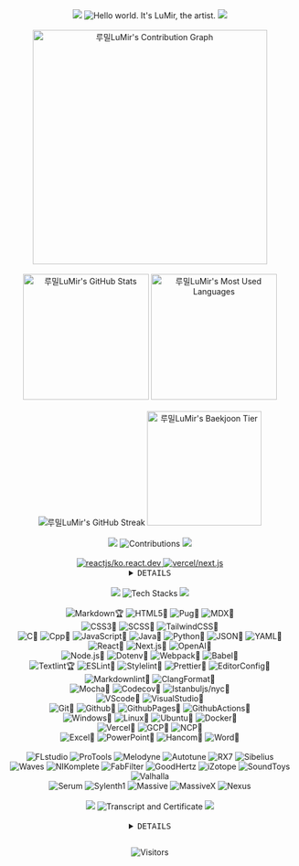<!--
  --fgColor-accent: #D6BBF2
  --bgColor-muted: #151b23;
-->

<!-- Title -->
<div align="center">
  <img
    src="https://capsule-render.vercel.app/api?type=waving&height=100&color=0:F2E5D5,100:D6BBF2&section=header&reversal=false"
  />
  <img
    src="https://readme-typing-svg.demolab.com?font=Pacifico&size=50&pause=1000&color=D6BBF2&center=true&vCenter=true&random=false&width=800&height=75&lines=Hello+world.+It's+LuMir%2C+the+artist."
    alt="Hello world. It's LuMir, the artist."
  />
  <img
    src="https://capsule-render.vercel.app/api?type=waving&height=100&color=0:F2E5D5,100:D6BBF2&section=footer&reversal=false"
  />
</div>
<br />

<!-- Stats -->
<div>
  <!-- Contribution Graph -->
  <div align="center">
    <img
      src="https://github-readme-activity-graph.vercel.app/graph?username=lumirlumir&theme=react-dark&bg_color=151B23&point=FFFFFF&hide_border=true&line=D6BBF2&color=D6BBF2&radius=10&height=600"
      height="410vw"
      alt="루밀LuMir's Contribution Graph"
    />
  </div>
  <br />

  <!-- Stats 1st line -->
  <div align="center">
    <img
      src="https://github-readme-stats.vercel.app/api?username=lumirlumir&count_private=true&include_all_commits=false&disable_animations=false&show_icons=true&theme=transparent&hide_border=true&icon_color=D6BBF2&text_color=FFFFFF&title_color=D6BBF2&bg_color=151B23&border_radius=10"
      height="220"
      alt="루밀LuMir's GitHub Stats"
    />
    <img
      src="https://github-readme-stats.vercel.app/api/top-langs/?username=lumirlumir&langs_count=10&layout=compact&disable_animations=false&theme=transparent&hide_border=true&card_width=150&icon_color=D6BBF2&text_color=FFFFFF&title_color=D6BBF2&bg_color=151B23&border_radius=10"
      height="220"
      alt="루밀LuMir's Most Used Languages"
    />
  </div>
  <br />

  <!-- Stats 2nd line -->
  <div align="center">
    <img
      src="https://streak-stats.demolab.com?user=lumirlumir&hide_border=true&border_radius=10&card_width=405&card_height=200&background=151B23&ring=D6BBF256&fire=D6BBF2&currStreakLabel=FFFFFF&currStreakNum=D6BBF2&sideNums=D6BBF2&sideLabels=FFFFFF&dates=FFFFFF56&stroke=FFFFFF56"
      alt="루밀LuMir's GitHub Streak"
    />
    <img
      src="http://mazassumnida.wtf/api/v2/generate_badge?boj=rpfos"
      height="200"
      alt="루밀LuMir's Baekjoon Tier"
    />
  </div>
  <br />
</div>

<!-- Title -->
<div align="center">
  <img
    src="https://capsule-render.vercel.app/api?type=waving&height=50&color=0:F2E5D5,100:D6BBF2&section=header&reversal=false"
  />
  <img
    src="https://readme-typing-svg.demolab.com?font=Pacifico&size=30&pause=1000&color=D6BBF2&center=true&vCenter=true&random=false&width=500&height=45&repeat=false&lines=Contributions"
    alt="Contributions"
  />
  <img
    src="https://capsule-render.vercel.app/api?type=waving&height=50&color=0:F2E5D5,100:D6BBF2&section=footer&reversal=false"
  />
</div>
<br />

<!-- Contributions -->
<div align="center">
  <a href="https://github.com/reactjs/ko.react.dev">
    <img
      src="https://github-readme-stats.vercel.app/api/pin/?username=reactjs&repo=ko.react.dev&icon_color=D6BBF2&text_color=FFFFFF&title_color=D6BBF2&bg_color=151B23&border_radius=10&description_lines_count=1"
      alt="reactjs/ko.react.dev"
      title="Collaborator"
    />
  </a>
  <a href="https://github.com/vercel/next.js">
    <img
      src="https://github-readme-stats.vercel.app/api/pin/?username=vercel&repo=next.js&icon_color=D6BBF2&text_color=FFFFFF&title_color=D6BBF2&bg_color=151B23&border_radius=10&hide_border=true&description_lines_count=1"
      alt="vercel/next.js"
      title="Contributor"
    />
  </a>

  <details>
    <summary><kbd>D</kbd><kbd>E</kbd><kbd>T</kbd><kbd>A</kbd><kbd>I</kbd><kbd>L</kbd><kbd>S</kbd></summary>
    <a href="https://github.com/lerna/lerna">
      <img
        src="https://github-readme-stats.vercel.app/api/pin/?username=lerna&repo=lerna&icon_color=D6BBF2&text_color=FFFFFF&title_color=D6BBF2&bg_color=151B23&border_radius=10&hide_border=true&description_lines_count=1"
        alt="lerna/lerna"
        title="Contributor"
      />
    </a>
    <a href="https://github.com/llvm/llvm-project">
      <img
        src="https://github-readme-stats.vercel.app/api/pin/?username=llvm&repo=llvm-project&icon_color=D6BBF2&text_color=FFFFFF&title_color=D6BBF2&bg_color=151B23&border_radius=10&hide_border=true&description_lines_count=1"
        alt="llvm/llvm-project"
        title="Contributor"
      />
    </a>
    <a href="https://github.com/eslint/eslint">
      <img
        src="https://github-readme-stats.vercel.app/api/pin/?username=eslint&repo=eslint&icon_color=D6BBF2&text_color=FFFFFF&title_color=D6BBF2&bg_color=151B23&border_radius=10&hide_border=true&description_lines_count=1"
        alt="eslint/eslint"
        title="Contributor"
      />
    </a>
    <a href="https://github.com/reactjs/react.dev">
      <img
        src="https://github-readme-stats.vercel.app/api/pin/?username=reactjs&repo=react.dev&icon_color=D6BBF2&text_color=FFFFFF&title_color=D6BBF2&bg_color=151B23&border_radius=10&hide_border=true&description_lines_count=1"
        alt="reactjs/react.dev"
        title="Contributor"
      />
    </a>
    <a href="https://github.com/actions/runner-images">
      <img
        src="https://github-readme-stats.vercel.app/api/pin/?username=actions&repo=runner-images&icon_color=D6BBF2&text_color=FFFFFF&title_color=D6BBF2&bg_color=151B23&border_radius=10&hide_border=true&description_lines_count=1"
        alt="actions/runner-images"
        title="Contributor"
      />
    </a>
    <a href="https://github.com/algolia/docsearch">
      <img
        src="https://github-readme-stats.vercel.app/api/pin/?username=algolia&repo=docsearch&icon_color=D6BBF2&text_color=FFFFFF&title_color=D6BBF2&bg_color=151B23&border_radius=10&hide_border=true&description_lines_count=1"
        alt="algolia/docsearch"
        title="Contributor"
      />
    </a>
    <a href="https://github.com/textlint/textlint">
      <img
        src="https://github-readme-stats.vercel.app/api/pin/?username=textlint&repo=textlint&icon_color=D6BBF2&text_color=FFFFFF&title_color=D6BBF2&bg_color=151B23&border_radius=10&hide_border=true&description_lines_count=1"
        alt="textlint/textlint"
        title="Contributor"
      />
    </a>
    <a href="https://github.com/material-extensions/vscode-material-icon-theme">
      <img
        src="https://github-readme-stats.vercel.app/api/pin/?username=material-extensions&repo=vscode-material-icon-theme&icon_color=D6BBF2&text_color=FFFFFF&title_color=D6BBF2&bg_color=151B23&border_radius=10&hide_border=true&description_lines_count=1"
        alt="material-extensions/vscode-material-icon-theme"
        title="Contributor"
      />
    </a>
    <a href="https://github.com/pronist/hello">
      <img
        src="https://github-readme-stats.vercel.app/api/pin/?username=pronist&repo=hello&icon_color=D6BBF2&text_color=FFFFFF&title_color=D6BBF2&bg_color=151B23&border_radius=10&hide_border=true&description_lines_count=1"
        alt="pronist/hello"
        title="Contributor"
      />
    </a>
    <a href="https://github.com/toss/es-hangul">
      <img
        src="https://github-readme-stats.vercel.app/api/pin/?username=toss&repo=es-hangul&icon_color=D6BBF2&text_color=FFFFFF&title_color=D6BBF2&bg_color=151B23&border_radius=10&hide_border=true&description_lines_count=1"
        alt="toss/es-hangul"
        title="Contributor"
      />
    </a>
    <a href="https://github.com/sindresorhus/yocto-spinner">
      <img
        src="https://github-readme-stats.vercel.app/api/pin/?username=sindresorhus&repo=yocto-spinner&icon_color=D6BBF2&text_color=FFFFFF&title_color=D6BBF2&bg_color=151B23&border_radius=10&hide_border=true&description_lines_count=1"
        alt="sindresorhus/yocto-spinner"
        title="Contributor"
      />
    </a>
    <a href="https://github.com/tidory/tidory">
      <img
        src="https://github-readme-stats.vercel.app/api/pin/?username=tidory&repo=tidory&icon_color=D6BBF2&text_color=FFFFFF&title_color=D6BBF2&bg_color=151B23&border_radius=10&hide_border=true&description_lines_count=1"
        alt="tidory/tidory"
        title="Contributor"
      />
    </a>
    <a href="https://github.com/lumirlumir/fork-tidory.github.io">
      <img
        src="https://github-readme-stats.vercel.app/api/pin/?username=lumirlumir&repo=fork-tidory.github.io&icon_color=D6BBF2&text_color=FFFFFF&title_color=D6BBF2&bg_color=151B23&border_radius=10&hide_border=true&description_lines_count=1"
        alt="lumirlumir/fork-tidory.github.io"
        title="Contributor(This repository was deleted so I replaced it with a forked version)"
      />
    </a>
  </details>
</div>
<br />

<!-- Title -->
<div align="center">
  <img
    src="https://capsule-render.vercel.app/api?type=waving&height=50&color=0:F2E5D5,100:D6BBF2&section=header&reversal=false"
  />
  <img
    src="https://readme-typing-svg.demolab.com?font=Pacifico&size=30&pause=1000&color=D6BBF2&center=true&vCenter=true&random=false&width=500&height=45&repeat=false&lines=Tech+Stacks"
    alt="Tech Stacks"
  />
  <img
    src="https://capsule-render.vercel.app/api?type=waving&height=50&color=0:F2E5D5,100:D6BBF2&section=footer&reversal=false"
  />
</div>
<br />

<!-- CS Stacks -->
<div align="center">
  <!-- Markup -->
  <div>
    <img
      src="https://img.shields.io/badge/Markdown🏆-000000?style=flat&logo=markdown&logoColor=white"
      alt="Markdown🏆"
    />
    <img
      src="https://img.shields.io/badge/HTML5🥇-E34F26?style=flat&logo=html5&logoColor=white"
      alt="HTML5🥇"
    />
    <img
      src="https://img.shields.io/badge/Pug🥉-A86454?style=flat&logo=pug&logoColor=white"
      alt="Pug🥉"
    />
    <img
      src="https://img.shields.io/badge/MDX🥉-1B1F24?style=flat&logo=mdx&logoColor=white"
      alt="MDX🥉"
    />
  </div>
  <!-- Style -->
  <div>
    <img
      src="https://img.shields.io/badge/CSS3🥇-1572B6?style=flat&logo=css3&logoColor=white"
      alt="CSS3🥇"
    />
    <img
      src="https://img.shields.io/badge/SCSS🥇-CC6699?style=flat&logo=sass&logoColor=white"
      alt="SCSS🥇"
    />
    <img
      src="https://img.shields.io/badge/TailwindCSS🥉-06B6D4?style=flat&logo=tailwindcss&logoColor=white"
      alt="TailwindCSS🥉"
    />
  </div>
  <!-- Language -->
  <div>
    <img
      src="https://img.shields.io/badge/C🥇-A8B9CC?style=flat&logo=c&logoColor=black"
      alt="C🥇"
    />
    <img
      src="https://img.shields.io/badge/Cpp🥇-00599C?style=flat&logo=cplusplus&logoColor=white"
      alt="Cpp🥇"
    />
    <img
      src="https://img.shields.io/badge/JavaScript🥇-F7DF1E?style=flat&logo=javascript&logoColor=black"
      alt="JavaScript🥇"
    />
    <img
      src="https://img.shields.io/badge/Java🥈-007396?style=flat&logo=coffeescript&logoColor=white"
      alt="Java🥈"
    />
    <img
      src="https://img.shields.io/badge/Python🥈-3776AB?style=flat&logo=python&logoColor=white"
      alt="Python🥈"
    />
    <img
      src="https://img.shields.io/badge/JSON🥈-000000?style=flat&logo=json&logoColor=white"
      alt="JSON🥈"
    />
    <img
      src="https://img.shields.io/badge/YAML🥈-CB171E?style=flat&logo=yaml&logoColor=white"
      alt="YAML🥈"
    />
  </div>
  <!-- Library -->
  <div>
    <img
      src="https://img.shields.io/badge/React🥇-61DAFB?style=flat&logo=react&logoColor=black"
      alt="React🥇"
    />
    <img
      src="https://img.shields.io/badge/Next.js🥈-000000?style=flat&logo=nextdotjs"
      alt="Next.js🥈"
    />
    <img
      src="https://img.shields.io/badge/OpenAI🥈-412991?style=flat&logo=openai&logoColor=white"
      alt="OpenAI🥈"
    />
  </div>
  <!-- Node.js -->
  <div>
    <img
      src="https://img.shields.io/badge/Node.js🥇-5FA04E?style=flat&logo=nodedotjs&logoColor=white"
      alt="Node.js🥇"
    />
    <img
      src="https://img.shields.io/badge/Dotenv🥈-ECD53F?style=flat&logo=dotenv&logoColor=black"
      alt="Dotenv🥈"
    />
    <img
      src="https://img.shields.io/badge/Webpack🥈-8DD6F9?style=flat&logo=webpack&logoColor=black"
      alt="Webpack🥈"
    />
    <img
      src="https://img.shields.io/badge/Babel🥈-F9DC3E?style=flat&logo=babel&logoColor=black"
      alt="Babel🥈"
    />
  </div>
  <!-- Convention -->
  <div>
    <img
      src="https://img.shields.io/badge/Textlint🏆-42FFFF?style=flat&logo=markdown&logoColor=black"
      alt="Textlint🏆"
    />
    <img
      src="https://img.shields.io/badge/ESLint🥇-4B32C3?style=flat&logo=eslint&logoColor=white"
      alt="ESLint🥇"
    />
    <img
      src="https://img.shields.io/badge/Stylelint🥇-263238?style=flat&logo=stylelint&logoColor=white"
      alt="Stylelint🥇"
    />
    <img
      src="https://img.shields.io/badge/Prettier🥇-F7B93E?style=flat&logo=prettier&logoColor=black"
      alt="Prettier🥇"
    />
    <img
      src="https://img.shields.io/badge/EditorConfig🥇-FEFEFE?style=flat&logo=editorconfig&logoColor=black"
      alt="EditorConfig🥇"
    />
    <img
      src="https://img.shields.io/badge/Markdownlint🥇-000000?style=flat&logo=markdown&logoColor=white"
      alt="Markdownlint🥇"
    />
    <img
      src="https://img.shields.io/badge/ClangFormat🥇-262D3A?style=flat&logo=llvm&logoColor=white"
      alt="ClangFormat🥇"
    />
  </div>
  <!-- Testing-->
  <div>
    <img
      src="https://img.shields.io/badge/Mocha🥈-8D6748?style=flat&logo=mocha&logoColor=white"
      alt="Mocha🥈"
    />
    <img
      src="https://img.shields.io/badge/Codecov🥈-F01F7A?style=flat&logo=codecov&logoColor=white"
      alt="Codecov🥈"
    />
    <img
      src="https://img.shields.io/badge/Istanbuljs/nyc🥉-F7DF1E?style=flat&logoColor=white"
      alt="Istanbuljs/nyc🥉"
    />
  </div>
  <!-- Editor -->
  <div>
    <img
      src="https://img.shields.io/badge/VScode🥇-007ACC?style=flat&logo=visualstudiocode&logoColor=white"
      alt="VScode🥇"
    />
    <img
      src="https://img.shields.io/badge/VisualStudio🥈-5C2D91?style=flat&logo=visualstudio&logoColor=white"
      alt="VisualStudio🥈"
    />
  </div>
  <!-- Git -->
  <div>
    <img
      src="https://img.shields.io/badge/Git🥇-F05032?style=flat&logo=git&logoColor=white"
      alt="Git🥇"
    />
    <img
      src="https://img.shields.io/badge/Github🥇-181717?style=flat&logo=github&logoColor=white"
      alt="Github🥇"
    />
    <img
      src="https://img.shields.io/badge/GithubPages🥇-222222?style=flat&logo=githubpages&logoColor=white"
      alt="GithubPages🥇"
    />
    <img
      src="https://img.shields.io/badge/GithubActions🥇-2088FF?style=flat&logo=githubactions&logoColor=white"
      alt="GithubActions🥇"
    />
  </div>
  <!-- OS --->
  <div>
    <img
      src="https://img.shields.io/badge/Windows🥇-0078D4?style=flat&logo=windows11&logoColor=white"
      alt="Windows🥇"
    />
    <img
      src="https://img.shields.io/badge/Linux🥇-FCC624?style=flat&logo=linux&logoColor=black"
      alt="Linux🥇"
    />
    <img
      src="https://img.shields.io/badge/Ubuntu🥇-E95420?style=flat&logo=ubuntu&logoColor=white"
      alt="Ubuntu🥇"
    />
    <img
      src="https://img.shields.io/badge/Docker🥈-2496ED?style=flat&logo=docker&logoColor=white"
      alt="Docker🥈"
    />
  </div>
  <!-- Cloud Platform -->
  <div>
    <img
      src="https://img.shields.io/badge/Vercel🥇-000000?style=flat&logo=vercel&logoColor=white"
      alt="Vercel🥇"
    />
    <img
      src="https://img.shields.io/badge/GCP🥈-4285F4?style=flat&logo=googlecloud&logoColor=white"
      alt="GCP🥈"
    />
    <img
      src="https://img.shields.io/badge/NCP🥉-03C75A?style=flat&logo=naver&logoColor=white"
      alt="NCP🥉"
    />
  </div>
  <!-- MicroSoft Hancom -->
  <div>
    <img
      src="https://img.shields.io/badge/Excel🥇-217346?style=flat&logo=googlesheets&logoColor=white"
      alt="Excel🥇"
    />
    <img
      src="https://img.shields.io/badge/PowerPoint🥇-B7472A?style=flat&logo=googleslides&logoColor=white"
      alt="PowerPoint🥇"
    />
    <img
      src="https://img.shields.io/badge/Hancom🥇-2B579A?style=flat&logo=googledocs&logoColor=white"
      alt="Hancom🥇"
    />
    <img
      src="https://img.shields.io/badge/Word🥈-2B579A?style=flat&logo=googledocs&logoColor=white"
      alt="Word🥈"
    />
  </div>
</div>
<br />

<!-- Music Stacks -->
<div align="center">
  <!-- DAW -->
  <div>
    <img
      src="https://img.shields.io/badge/FLstudio-EDC9D4?style=flat&logo=applemusic&logoColor=black"
      alt="FLstudio"
    />
    <img
      src="https://img.shields.io/badge/ProTools-FFD3C9?style=flat&logo=protools&logoColor=black"
      alt="ProTools"
    />
    <img
      src="https://img.shields.io/badge/Melodyne-FFF7CF?style=flat&logoColor=black"
      alt="Melodyne"
    />
    <img
      src="https://img.shields.io/badge/Autotune-E4F0C9?style=flat&logoColor=black"
      alt="Autotune"
    />
    <img
      src="https://img.shields.io/badge/RX7-C7E0FF?style=flat&logoColor=black"
      alt="RX7"
    />
    <img
      src="https://img.shields.io/badge/Sibelius-CFCFFF?style=flat&logoColor=black"
      alt="Sibelius"
    />
  </div>
  <!-- Virtual Inst -->
  <div>
    <img
      src="https://img.shields.io/badge/Waves-EDC9D4?style=flat&logoColor=black"
      alt="Waves"
    />
    <img
      src="https://img.shields.io/badge/NIKomplete-FFD3C9?style=flat&logoColor=black"
      alt="NIKomplete"
    />
    <img
      src="https://img.shields.io/badge/FabFilter-FFF7CF?style=flat&logoColor=black"
      alt="FabFilter"
    />
    <img
      src="https://img.shields.io/badge/GoodHertz-E4F0C9?style=flat&logoColor=black"
      alt="GoodHertz"
    />
    <img
      src="https://img.shields.io/badge/iZotope-C7E0FF?style=flat&logoColor=black"
      alt="iZotope"
    />
    <img
      src="https://img.shields.io/badge/SoundToys-CFCFFF?style=flat&logoColor=black"
      alt="SoundToys"
    />
    <img
      src="https://img.shields.io/badge/Valhalla-BAC3FF?style=flat&logoColor=black"
      alt="Valhalla"
    />
  </div>
  <!-- Synthesizer -->
  <div>
    <img
      src="https://img.shields.io/badge/Serum-EFFFDF?style=flat&logoColor=black"
      alt="Serum"
    />
    <img
      src="https://img.shields.io/badge/Sylenth1-CEFFC4?style=flat&logoColor=black"
      alt="Sylenth1"
    />
    <img
      src="https://img.shields.io/badge/Massive-B3F9FF?style=flat&logoColor=black"
      alt="Massive"
    />
    <img
      src="https://img.shields.io/badge/MassiveX-B9D4FF?style=flat&logoColor=black"
      alt="MassiveX"
    />
    <img
      src="https://img.shields.io/badge/Nexus-FFD1FF?style=flat&logoColor=black"
      alt="Nexus"
    />
  </div>
</div>
<br />

<!-- Title -->
<div align="center">
  <img
    src="https://capsule-render.vercel.app/api?type=waving&height=50&color=0:F2E5D5,100:D6BBF2&section=header&reversal=false"
  />
  <img
    src="https://readme-typing-svg.demolab.com?font=Pacifico&size=30&pause=1000&color=D6BBF2&center=true&vCenter=true&random=false&width=500&height=45&repeat=false&lines=Transcript+%26+Certificate"
    alt="Transcript and Certificate"
  />
  <img
    src="https://capsule-render.vercel.app/api?type=waving&height=50&color=0:F2E5D5,100:D6BBF2&section=footer&reversal=false"
  />
</div>
<br />

<!-- Transcript Certificate -->
<div align="center">
  <details>
    <summary><kbd>D</kbd><kbd>E</kbd><kbd>T</kbd><kbd>A</kbd><kbd>I</kbd><kbd>L</kbd><kbd>S</kbd></summary><br>
    <!-- Transcript -->
    <div>
      <img
        src="https://img.shields.io/badge/컴퓨터공학부:전공-FFFFFF?style=flat&logoColor=black"
        alt="컴퓨터공학부:전공"
      />
      <img
        src="https://img.shields.io/badge/예술융합창작:부전공-FFFFFF?style=flat&logoColor=black"
        alt="예술융합창작:부전공"
      />
      <img
        src="https://img.shields.io/badge/학점평균:4.08/4.5-FFFFFF?style=flat&logoColor=black"
        alt="학점평균:4.08/4.5"
      />
      <img
        src="https://img.shields.io/badge/전공평균:4.06/4.5-FFFFFF?style=flat&logoColor=black"
        alt="전공평균:4.06/4.5"
      />
      <img
        src="https://img.shields.io/badge/부전공평균:4.36/4.5-FFFFFF?style=flat&logoColor=black"
        alt="부전공평균:4.36/4.5"
      />
      <img
        src="https://img.shields.io/badge/작품경진대회:동상-FFFFFF?style=flat&logoColor=black"
        alt="작품경진대회:동상"
      />
      <img
        src="https://img.shields.io/badge/캡스톤디자인:장려상-FFFFFF?style=flat&logoColor=black"
        alt="캡스톤디자인:장려상"
      />
    </div>
    <!-- Certificate -->
    <div>
      <img
        src="https://img.shields.io/badge/정보처리기사-EFFFDF?style=flat&logoColor=black"
        alt="정보처리기사"
      />
      <img
        src="https://img.shields.io/badge/컴퓨터활용능력1급-CEFFC4?style=flat&logoColor=black"
        alt="컴퓨터활용능력1급"
      />
      <img
        src="https://img.shields.io/badge/정보처리기능사-B3F9FF?style=flat&logoColor=black"
        alt="정보처리기능사"
      />
    </div>
    <!-- A+ -->
    <div>
      <img
        src="https://img.shields.io/badge/C언어기초:A+-EDC9D4?style=flat&logoColor=black"
        alt="C언어기초:A+"
      />
      <img
        src="https://img.shields.io/badge/컴퓨터프로그래밍의기초:A+-FFD3C9?style=flat&logoColor=black"
        alt="컴퓨터프로그래밍의기초:A+"
      />
      <img
        src="https://img.shields.io/badge/컴퓨터공학총론:A+-FFF7CF?style=flat&logoColor=black"
        alt="컴퓨터공학총론:A+"
      />
      <img
        src="https://img.shields.io/badge/알고리즘:A+-E4F0C9?style=flat&logoColor=black"
        alt="알고리즘:A+"
      />
      <img
        src="https://img.shields.io/badge/운영체제:A+-C7E0FF?style=flat&logoColor=black"
        alt="운영체제:A+"
      />
      <img
        src="https://img.shields.io/badge/프로그래밍언어론:A+-CFCFFF?style=flat&logoColor=black"
        alt="프로그래밍언어론:A+"
      />
      <img
        src="https://img.shields.io/badge/자료구조:A+-BAC3FF?style=flat&logoColor=black"
        alt="자료구조:A+"
      />
      <img
        src="https://img.shields.io/badge/리눅스프로그래밍:A+-EDC9D4?style=flat&logoColor=black"
        alt="리눅스프로그래밍:A+"
      />
      <img
        src="https://img.shields.io/badge/컴퓨터네트워크:A+-FFD3C9?style=flat&logoColor=black"
        alt="컴퓨터네트워크:A+"
      />
      <img
        src="https://img.shields.io/badge/소프트웨어공학:A+-FFF7CF?style=flat&logoColor=black"
        alt="소프트웨어공학:A+"
      />
      <img
        src="https://img.shields.io/badge/산학실전캡스톤:A+-E4F0C9?style=flat&logoColor=black"
        alt="산학실전캡스톤:A+"
      />
    </div>
    <!-- A -->
    <div>
      <img
        src="https://img.shields.io/badge/C++프로그래밍:A-EDC9D4?style=flat&logoColor=black"
        alt="C++프로그래밍:A"
      />
      <img
        src="https://img.shields.io/badge/머신러닝개론:A-FFD3C9?style=flat&logoColor=black"
        alt="머신러닝개론:A"
      />
      <img
        src="https://img.shields.io/badge/객체지향프로그래밍:A-FFF7CF?style=flat&logoColor=black"
        alt="객체지향프로그래밍:A"
      />
      <img
        src="https://img.shields.io/badge/데이터베이스:A-E4F0C9?style=flat&logoColor=black"
        alt="데이터베이스:A"
      />
      <img
        src="https://img.shields.io/badge/컴퓨터구조:A-C7E0FF?style=flat&logoColor=black"
        alt="컴퓨터구조:A"
      />
      <img
        src="https://img.shields.io/badge/이산수학:A-CFCFFF?style=flat&logoColor=black"
        alt="이산수학:A"
      />
    </div>
  </div>
  </details>

<!-- Hits -->
<h2></h2>
<div align="center">
  <img
    src="https://hits.seeyoufarm.com/api/count/incr/badge.svg?url=https%3A%2F%2Fgithub.com%2Flumirlumir&count_bg=%23D6BBF2&title_bg=%23161B22&icon=github.svg&icon_color=%23FFFFFF&title=Profile+Views&edge_flat=false"
    alt="Visitors"
  />
</div>
